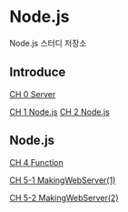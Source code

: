 # Node.js
Node.js 스터디 저장소

## Introduce

[CH 0 Server](https://github.com/SKKUMathcom/Node.js/blob/master/CH0_Server.md)

[CH 1 Node.js](https://github.com/SKKUMathcom/Node.js/blob/master/CH1_Node.js.md)
[CH 2 Node.js](https://github.com/SKKUMathcom/Node.js/blob/master/CH2_node.js.md)

## Node.js

[CH 4 Function](https://github.com/SKKUMathcom/Node.js/blob/master/CH4_Function.md)

[CH 5-1 MakingWebServer(1)](https://github.com/SKKUMathcom/Node.js/blob/master/CH5_MakingWebServer(1).md)

[CH 5-2 MakingWebServer(2)](https://github.com/SKKUMathcom/Node.js/blob/master/CH5_MakingWebServer(2).md)
